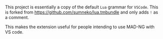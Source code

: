 This project is essentially a copy of the default `Lua` grammar for `VSCode`. This is forked from https://github.com/sumneko/lua.tmbundle and only adds `!` as a comment.

This makes the extension useful for people intending to use MAD-NG with VS code.
